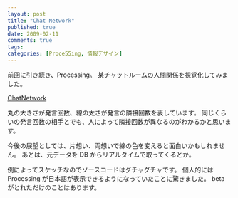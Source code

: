 ```yaml
---
layout: post
title: "Chat Network"
published: true
date: 2009-02-11
comments: true
tags:
categories: [Proce55ing, 情報デザイン]
---
```


前回に引き続き、Processing。
某チャットルームの人間関係を視覚化してみました。

[ChatNetwork](/works/chart_network/)

丸の大きさが発言回数、線の太さが発言の隣接回数を表しています。
同じくらいの発言回数の相手とでも、人によって隣接回数が異なるのがわかるかと思います。

今後の展望としては、片想い、両想いで線の色を変えると面白いかもしれません。
あとは、元データを DB からリアルタイムで取ってくるとか。

例によってスケッチなのでソースコードはグチャグチャです。
個人的には Processing が日本語が表示できるようになっていたことに驚きました。
beta がとれただけのことはあります。
